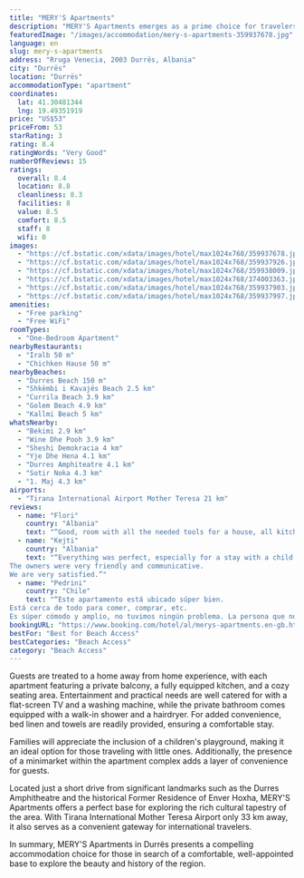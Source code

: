 ```yaml
---
title: "MERY'S Apartments"
description: "MERY'S Apartments emerges as a prime choice for travelers seeking the perfect blend of comfort and convenience in Durrës."
featuredImage: "/images/accommodation/mery-s-apartments-359937678.jpg"
language: en
slug: mery-s-apartments
address: "Rruga Venecia, 2003 Durrës, Albania"
city: "Durrës"
location: "Durrës"
accommodationType: "apartment"
coordinates:
  lat: 41.30481344
  lng: 19.49351919
price: "US$53"
priceFrom: 53
starRating: 3
rating: 8.4
ratingWords: "Very Good"
numberOfReviews: 15
ratings:
  overall: 8.4
  location: 8.8
  cleanliness: 8.3
  facilities: 8
  value: 8.5
  comfort: 8.5
  staff: 8
  wifi: 0
images:
  - "https://cf.bstatic.com/xdata/images/hotel/max1024x768/359937678.jpg?k=6755a89c9808ad3b071593b0029b115b74d4b7dc645ac7f2a721196676086e51&o=&hp=1"
  - "https://cf.bstatic.com/xdata/images/hotel/max1024x768/359937926.jpg?k=9bec6c13dd87d8624aa69ec2aade652d93e3db7c00bb5ac0d35125994c8442d8&o=&hp=1"
  - "https://cf.bstatic.com/xdata/images/hotel/max1024x768/359938009.jpg?k=1f6698213e450a83e8281982dd039ee0aaef4507214d34f0b269947cac65ce95&o=&hp=1"
  - "https://cf.bstatic.com/xdata/images/hotel/max1024x768/374003363.jpg?k=9c1486dc6a322d74d521157dd43db5d9f44398143148a3340410e680aa3caf62&o=&hp=1"
  - "https://cf.bstatic.com/xdata/images/hotel/max1024x768/359937903.jpg?k=9ee2723e03ac3fdd506c8fc05ff512218e238542d68e2c1f8d30be964cd0368b&o=&hp=1"
  - "https://cf.bstatic.com/xdata/images/hotel/max1024x768/359937997.jpg?k=8e2a1e37e5be3ac8b76e9824da2e7e1794586b099eb8d7e570d71c367fb282ed&o=&hp=1"
amenities:
  - "Free parking"
  - "Free WiFi"
roomTypes:
  - "One-Bedroom Apartment"
nearbyRestaurants:
  - "Iralb 50 m"
  - "Chichken Hause 50 m"
nearbyBeaches:
  - "Durres Beach 150 m"
  - "Shkëmbi i Kavajës Beach 2.5 km"
  - "Currila Beach 3.9 km"
  - "Golem Beach 4.9 km"
  - "Kallmi Beach 5 km"
whatsNearby:
  - "Bekimi 2.9 km"
  - "Wine Dhe Pooh 3.9 km"
  - "Sheshi Demokracia 4 km"
  - "Yje Dhe Hena 4.1 km"
  - "Durres Amphiteatre 4.1 km"
  - "Sotir Noka 4.3 km"
  - "1. Maj 4.3 km"
airports:
  - "Tirana International Airport Mother Teresa 21 km"
reviews:
  - name: "Flori"
    country: "Albania"
    text: "“Good, room with all the needed tools for a house, all kitchen and bad where new! a lot of parking space on a safe place, beach was 3min walk. I really recommend for family up to 5 members”"
  - name: "Kejti"
    country: "Albania"
    text: "“Everything was perfect, especially for a stay with a child. It was like being at home, just in another location. There was everything we needed.
The owners were very friendly and communicative.
We are very satisfied.”"
  - name: "Pedrini"
    country: "Chile"
    text: "“Este apartamento está ubicado súper bien.
Está cerca de todo para comer, comprar, etc.
Es súper cómodo y amplio, no tuvimos ningún problema. La persona que nos recibió fue súper amable.”"
bookingURL: "https://www.booking.com/hotel/al/merys-apartments.en-gb.html?aid=8035640"
bestFor: "Best for Beach Access"
bestCategories: "Beach Access"
category: "Beach Access"
---
```


Guests are treated to a home away from home experience, with each apartment featuring a private balcony, a fully equipped kitchen, and a cozy seating area. Entertainment and practical needs are well catered for with a flat-screen TV and a washing machine, while the private bathroom comes equipped with a walk-in shower and a hairdryer. For added convenience, bed linen and towels are readily provided, ensuring a comfortable stay.

Families will appreciate the inclusion of a children's playground, making it an ideal option for those traveling with little ones. Additionally, the presence of a minimarket within the apartment complex adds a layer of convenience for guests.

Located just a short drive from significant landmarks such as the Durres Amphitheatre and the historical Former Residence of Enver Hoxha, MERY'S Apartments offers a perfect base for exploring the rich cultural tapestry of the area. With Tirana International Mother Teresa Airport only 33 km away, it also serves as a convenient gateway for international travelers.

In summary, MERY'S Apartments in Durrës presents a compelling accommodation choice for those in search of a comfortable, well-appointed base to explore the beauty and history of the region.